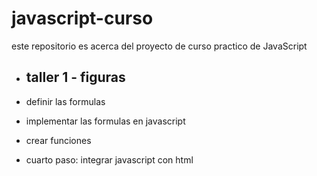 # javascript-curso
este repositorio es acerca del proyecto de curso practico de JavaScript 

- ## taller 1 - figuras 

- definir las formulas 
- implementar las formulas en javascript
- crear funciones 
- cuarto paso: integrar javascript con html 
